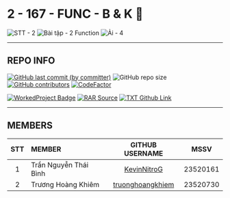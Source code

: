 # 2 - 167 - FUNC - B & K 🫠

![STT - 2](https://img.shields.io/badge/STT-2-EDB7ED?style=for-the-badge)
![Bài tập - 2 Function](https://img.shields.io/badge/b%C3%A0i_t%E1%BA%ADp-167_function-8DDFCB?style=for-the-badge)
![Ải - 4](https://img.shields.io/badge/%E1%BA%A3i-4-ECEE81?style=for-the-badge)

---

## REPO INFO

[![GitHub last commit (by committer)](https://img.shields.io/github/last-commit/NMLT-NTTMK-K18/2-167-func-B-K?style=for-the-badge&color=CAEDFF)](../../../commits/main)
![GitHub repo size](https://img.shields.io/github/repo-size/NMLT-NTTMK-K18/2-167-func-B-K?style=for-the-badge&color=D8B4F8)
[![GitHub contributors](https://img.shields.io/github/contributors/NMLT-NTTMK-K18/2-167-func-B-K?style=for-the-badge&color=FBF0B2)](../../../graphs/contributors)
[![CodeFactor](https://img.shields.io/codefactor/grade/github/nmlt-nttmk-k18/2-167-func-B-K?style=for-the-badge)](https://www.codefactor.io/repository/github/nmlt-nttmk-k18/2-167-func-B-K)

[![WorkedProject Badge](https://img.shields.io/badge/progress-167%20%2F%20167-82A0D8?style=for-the-badge)](./UnworkedProject.md)
[![RAR Source](https://img.shields.io/badge/rar_source-download-FF8080?style=for-the-badge)](../../../releases/download/RAR/23520161_23520730_BT02.rar/)
[![TXT Github Link](https://img.shields.io/badge/txt_github_link-download-8CB369?style=for-the-badge)](../../../releases/download/RAR/23520161_23520730_BT02.txt/)

---

## MEMBERS

| **STT** | **MEMBER**            |                   **GITHUB USERNAME**                   | **MSSV** |
| :-----: | :-------------------- | :-----------------------------------------------------: | -------- |
|    1    | Trần Nguyễn Thái Bình |      [KevinNitroG](https://github.com/KevinNitroG)      | 23520161 |
|    2    | Trương Hoàng Khiêm    | [truonghoangkhiem](https://github.com/truonghoangkhiem) | 23520730 |
